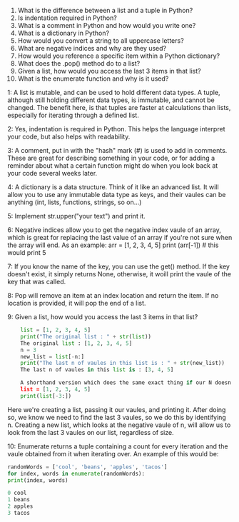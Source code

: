 1. What is the difference between a list and a tuple in Python?
2. Is indentation required in Python?
3. What is a comment in Python and how would you write one?
4. What is a dictionary in Python?
5. How would you convert a string to all uppercase letters?
6. What are negative indices and why are they used?
7. How would you reference a specific item within a Python dictionary?
8. What does the .pop() method do to a list?
9. Given a list, how would you access the last 3 items in that list?
10. What is the enumerate function and why is it used?

1: A list is mutable, and can be used to hold different data types.
A tuple, although still holding different data types, is immutable, and cannot be changed. The benefit here, is that tuples are faster at calculations than lists, especially for iterating through a defined list.

2: Yes, indentation is required in Python. This helps the language interpret your code, but also helps with readability.

3: A comment, put in with the "hash" mark (#) is used to add in comments. These are great for describing something in your code, or for adding a reminder about what a certain function might do when you look back at your code several weeks later.

4: A dictionary is a data structure. Think of it like an advanced list. It will allow you to use any immutable data type as keys, and their vaules can be anything (int, lists, functions, strings, so on...)

5: Implement str.upper("your text") and print it.

6: Negative indices allow you to get the negative index vaule of an array, which is great for replacing the last value of an array if you're not sure when the array will end. As an example: 
arr = [1, 2, 3, 4, 5]
print (arr[-1]) # this would print 5

7: If you know the name of the key, you can use the get() method. If the key doesn't exist, it simply returns None, otherwise, it woill print the vaule of the key that was called.

8: Pop will remove an item at an index location and return the item. If no location is provided, it will pop the end of a list.

9: Given a list, how would you access the last 3 items in that list?
```python
    list = [1, 2, 3, 4, 5]
    print("The original list : " + str(list))
    The original list : [1, 2, 3, 4, 5]
    n = 3
    new_list = list[-n:]
    print("The last n of vaules in this list is : " + str(new_list))
    The last n of vaules in this list is : [3, 4, 5]

    A shorthand version which does the same exact thing if our N doesn't change.
    list = [1, 2, 3, 4, 5]
    print(list[-3:])
```

Here we're creating a list, passing it our vaules, and printing it. After doing so, we know we need to find the last 3 vaules, so we do this by identifying n. Creating a new list, which looks at the negative vaule of n, will allow us to look from the last 3 vaules on our list, regardless of size.

10: Enumerate returns a tuple containing a count for every iteration and the vaule obtained from it when iterating over. An example of this would be:
```python
randomWords = ['cool', 'beans', 'apples', 'tacos']
for index, words in enumerate(randomWords):
print(index, words)

0 cool
1 beans
2 apples
3 tacos
```
